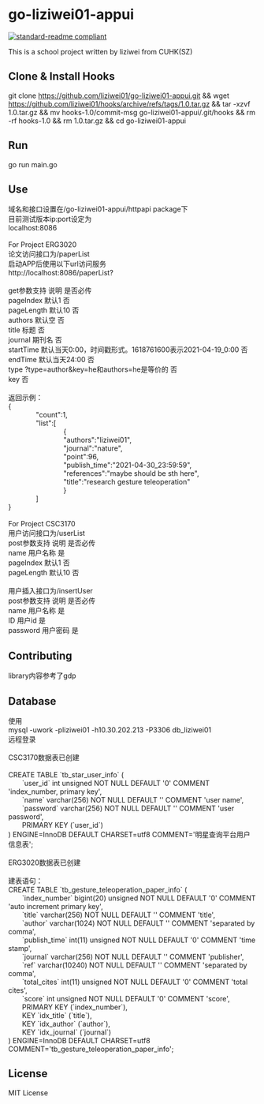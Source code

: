 # go-liziwei01-appui
[![standard-readme compliant](https://img.shields.io/badge/readme%20style-standard-brightgreen.svg?style=flat-square)](https://github.com/RichardLitt/standard-readme)

This is a school project written by liziwei from CUHK(SZ)

## Clone & Install Hooks

git clone https://github.com/liziwei01/go-liziwei01-appui.git && wget https://github.com/liziwei01/hooks/archive/refs/tags/1.0.tar.gz && tar -xzvf 1.0.tar.gz && mv hooks-1.0/commit-msg go-liziwei01-appui/.git/hooks && rm -rf hooks-1.0 && rm 1.0.tar.gz && cd go-liziwei01-appui

## Run

go run main.go

## Use

域名和接口设置在/go-liziwei01-appui/httpapi package下\
目前测试版本ip:port设定为\
localhost:8086\
\
For Project ERG3020\
论文访问接口为/paperList\
启动APP后使用以下url访问服务\
http://localhost:8086/paperList?\
\
get参数支持       说明                                                  是否必传\
pageIndex       默认1                                                    否\
pageLength      默认10                                                   否\
authors         默认空                                                   否\
title           标题                                                    否\
journal         期刊名                                                   否\
startTime       默认当天0:00，时间戳形式。1618761600表示2021-04-19_0:00      否\
endTime         默认当天24:00                                             否\
type            ?type=author&key=he和authors=he是等价的                    否\
key                                                                     否\
\
返回示例：\
{\
&emsp;&emsp;&emsp;&emsp;"count":1,\
&emsp;&emsp;&emsp;&emsp;"list":[\
&emsp;&emsp;&emsp;&emsp;&emsp;&emsp;&emsp;&emsp;{\
&emsp;&emsp;&emsp;&emsp;&emsp;&emsp;&emsp;&emsp;"authors":"liziwei01",\
&emsp;&emsp;&emsp;&emsp;&emsp;&emsp;&emsp;&emsp;"journal":"nature",\
&emsp;&emsp;&emsp;&emsp;&emsp;&emsp;&emsp;&emsp;"point":96,\
&emsp;&emsp;&emsp;&emsp;&emsp;&emsp;&emsp;&emsp;"publish_time":"2021-04-30_23:59:59",\
&emsp;&emsp;&emsp;&emsp;&emsp;&emsp;&emsp;&emsp;"references":"maybe should be sth here",\
&emsp;&emsp;&emsp;&emsp;&emsp;&emsp;&emsp;&emsp;"title":"research gesture teleoperation"\
&emsp;&emsp;&emsp;&emsp;&emsp;&emsp;&emsp;&emsp;}\
&emsp;&emsp;&emsp;&emsp;]\
}\
\
For Project CSC3170\
用户访问接口为/userList\
post参数支持     说明      是否必传\
name            用户名称     是\
pageIndex       默认1       否\
pageLength      默认10      否\
\
用户插入接口为/insertUser\
post参数支持     说明      是否必传\
name          用户名称     是\
ID            用户id      是\
password      用户密码     是

## Contributing

library内容参考了gdp

## Database

使用\
mysql -uwork -pliziwei01 -h10.30.202.213 -P3306 db_liziwei01\
远程登录\
\
CSC3170数据表已创建\
\
CREATE TABLE \`tb_star_user_info\` (\
&emsp;&emsp;\`user_id\` int unsigned NOT NULL DEFAULT '0' COMMENT 'index_number, primary key',\
&emsp;&emsp;\`name\` varchar(256) NOT NULL DEFAULT '' COMMENT 'user name',\
&emsp;&emsp;\`password\` varchar(256) NOT NULL DEFAULT '' COMMENT 'user password',\
&emsp;&emsp;PRIMARY KEY (\`user_id\`)\
) ENGINE=InnoDB DEFAULT CHARSET=utf8 COMMENT='明星查询平台用户信息表';\
\
ERG3020数据表已创建\
\
建表语句：\
CREATE TABLE \`tb_gesture_teleoperation_paper_info\` (\
&emsp;&emsp;\`index_number\` bigint(20) unsigned NOT NULL DEFAULT '0' COMMENT 'auto increment primary key',\
&emsp;&emsp;\`title\` varchar(256) NOT NULL DEFAULT '' COMMENT 'title',\
&emsp;&emsp;\`author\` varchar(1024) NOT NULL DEFAULT '' COMMENT 'separated by comma',\
&emsp;&emsp;\`publish_time\` int(11) unsigned NOT NULL DEFAULT '0' COMMENT 'time stamp',\
&emsp;&emsp;\`journal\` varchar(256) NOT NULL DEFAULT '' COMMENT 'publisher',\
&emsp;&emsp;\`ref\` varchar(10240) NOT NULL DEFAULT '' COMMENT 'separated by comma',\
&emsp;&emsp;\`total_cites\` int(11) unsigned NOT NULL DEFAULT '0' COMMENT 'total cites',\
&emsp;&emsp;\`score\` int unsigned NOT NULL DEFAULT '0' COMMENT 'score',\
&emsp;&emsp;PRIMARY KEY (\`index_number\`),\
&emsp;&emsp;KEY \`idx_title\` (\`title\`),\
&emsp;&emsp;KEY \`idx_author\` (\`author\`),\
&emsp;&emsp;KEY \`idx_journal\` (\`journal\`)\
) ENGINE=InnoDB DEFAULT CHARSET=utf8 COMMENT='tb_gesture_teleoperation_paper_info';

## License

MIT License
